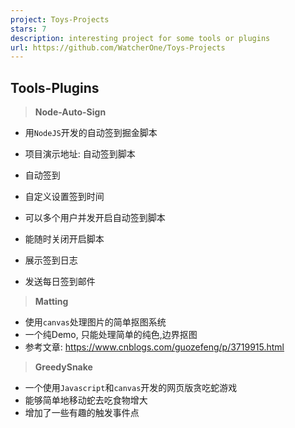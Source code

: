 ```yaml
---
project: Toys-Projects
stars: 7
description: interesting project for some tools or plugins
url: https://github.com/WatcherOne/Toys-Projects
---
```


Tools-Plugins
-------------

> **Node-Auto-Sign**

-   用`NodeJS`开发的自动签到掘金脚本
    
-   项目演示地址: 自动签到脚本
    
-   自动签到
    
-   自定义设置签到时间
    
-   可以多个用户并发开启自动签到脚本
    
-   能随时关闭开启脚本
    
-   展示签到日志
    
-   发送每日签到邮件
    

> **Matting**

-   使用`canvas`处理图片的简单抠图系统
-   一个纯Demo, 只能处理简单的纯色,边界抠图
-   参考文章: https://www.cnblogs.com/guozefeng/p/3719915.html

> **GreedySnake**

-   一个使用`Javascript`和`canvas`开发的网页版贪吃蛇游戏
-   能够简单地移动蛇去吃食物增大
-   增加了一些有趣的触发事件点

